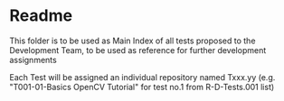 # Readme

This folder is to be used as Main Index of all tests proposed to the Development Team, to be used as reference for further development assignments

Each Test will be assigned an individual repository named Txxx.yy (e.g. "T001-01-Basics OpenCV Tutorial" for test no.1 from R-D-Tests.001 list)
